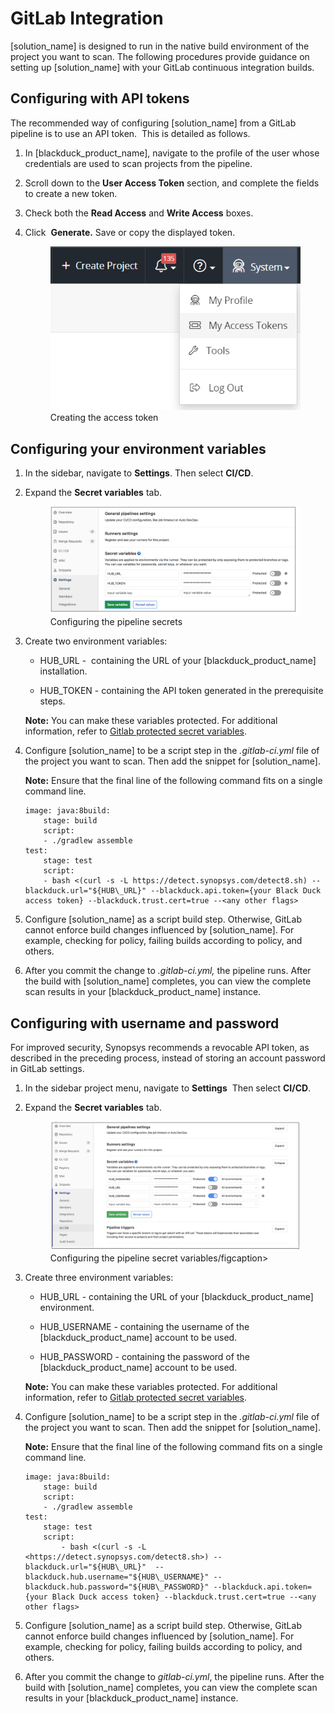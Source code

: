 # GitLab Integration
[solution_name] is designed to run in the native build environment of the project you want to scan. The following procedures provide guidance on setting up [solution_name] with your GitLab continuous integration builds.

## Configuring with API tokens
The recommended way of configuring [solution_name] from a GitLab pipeline is to use an API token.  This is detailed as follows.

1. In [blackduck_product_name], navigate to the profile of the user whose credentials are used to scan projects from the pipeline.
2. Scroll down to the **User Access Token** section, and complete the fields to create a new token.
3. Check both the **Read Access** and **Write Access** boxes.
4. Click  **Generate.** Save or copy the displayed token.

    <figure>
    <img src="../gitlab/images/myaccesstokens.png"
         alt="Creating an access token">
    <figcaption>Creating the access token</figcaption>
    </figure>

## Configuring your environment variables
1. In the sidebar, navigate to **Settings**. Then select **CI/CD**.

2. Expand the **Secret variables** tab.  

    <figure>
    <img src="../gitlab/images/pipelineconfig1.png"
         alt="Configuring the pipeline secrets">
    <figcaption>Configuring the pipeline secrets</figcaption>
    </figure>

3. Create two environment variables:

	- HUB\_URL -  containing the URL of your [blackduck_product_name] installation.

	- HUB\_TOKEN - containing the API token generated in the prerequisite steps.

    **Note:** You can make these variables protected. For additional information, refer to [Gitlab protected secret variables](https://gitlab.com/help/ci/variables/README#protected-secret-variables).

4. Configure [solution_name] to be a script step in the *.gitlab-ci.yml* file of the project you want to scan. Then add the snippet for [solution_name].  

    **Note:** Ensure that the final line of the following command fits on a single command line.

    ~~~
	image: java:8build:
		stage: build
		script:
		- ./gradlew assemble
	test:
		stage: test
		script:
		- bash <(curl -s -L https://detect.synopsys.com/detect8.sh) --blackduck.url="${HUB\_URL}" --blackduck.api.token={your Black Duck access token} --blackduck.trust.cert=true --<any other flags>
    ~~~

5.	Configure [solution_name] as a script build step. Otherwise, GitLab cannot enforce build changes influenced by [solution_name]. For example, checking for policy, failing builds according to policy, and others.

6.	After you commit the change to *.gitlab-ci.yml,* the pipeline runs. After the build with [solution_name] completes, you can view the complete scan results in your [blackduck_product_name] instance.

## Configuring with username and password
For improved security, Synopsys recommends a revocable API token, as described in the preceding process, instead of storing an account password in GitLab settings.

1. In the sidebar project menu, navigate to **Settings**  Then select **CI/CD**.

2. Expand the **Secret variables** tab.  

	<figure>
    <img src="../gitlab/images/pipelineconfig2.png"
         alt="Configuring pipeline secret variables">
    <figcaption>Configuring the pipeline secret variables/figcaption>
    </figure>

3. Create three environment variables:

	- HUB\_URL - containing the URL of your [blackduck_product_name] environment.

	- HUB\_USERNAME - containing the username of the [blackduck_product_name] account to be used.

	- HUB\_PASSWORD - containing the password of the [blackduck_product_name] account to be used.
	
    **Note:** You can make these variables protected. For additional information, refer to [Gitlab protected secret variables](https://gitlab.com/help/ci/variables/README#protected-secret-variables).

4. Configure [solution_name] to be a script step in the *.gitlab-ci.yml* file of the project you want to scan. Then add the snippet for [solution_name].  

    **Note:** Ensure that the final line of the following command fits on a single command line.

    ~~~
	image: java:8build:
		stage: build
		script:
		- ./gradlew assemble
	test:
		stage: test
		script:
			- bash <(curl -s -L <https://detect.synopsys.com/detect8.sh>) --blackduck.url="${HUB\_URL}"  --blackduck.hub.username="${HUB\_USERNAME}" --blackduck.hub.password="${HUB\_PASSWORD}" --blackduck.api.token={your Black Duck access token} --blackduck.trust.cert=true --<any other flags>
    ~~~

5.	Configure [solution_name] as a script build step. Otherwise, GitLab cannot enforce build changes influenced by [solution_name]. For example, checking for policy, failing builds according to policy, and others.

6.	After you commit the change to *gitlab-ci.yml*, the pipeline runs. After the build with [solution_name] completes, you can view the complete scan results in your [blackduck_product_name] instance.

